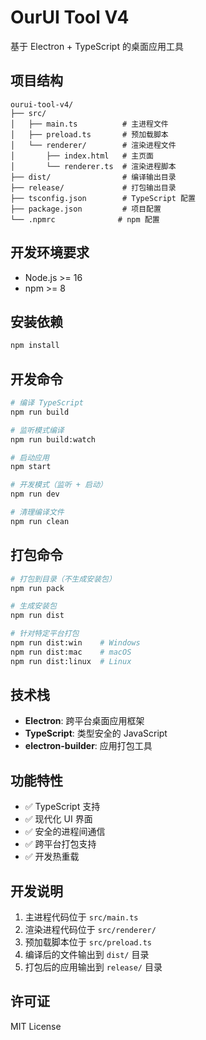 # OurUI Tool V4

基于 Electron + TypeScript 的桌面应用工具

## 项目结构

```
ourui-tool-v4/
├── src/
│   ├── main.ts          # 主进程文件
│   ├── preload.ts       # 预加载脚本
│   └── renderer/        # 渲染进程文件
│       ├── index.html   # 主页面
│       └── renderer.ts  # 渲染进程脚本
├── dist/                # 编译输出目录
├── release/             # 打包输出目录
├── tsconfig.json        # TypeScript 配置
├── package.json         # 项目配置
└── .npmrc              # npm 配置
```

## 开发环境要求

- Node.js >= 16
- npm >= 8

## 安装依赖

```bash
npm install
```

## 开发命令

```bash
# 编译 TypeScript
npm run build

# 监听模式编译
npm run build:watch

# 启动应用
npm start

# 开发模式（监听 + 启动）
npm run dev

# 清理编译文件
npm run clean
```

## 打包命令

```bash
# 打包到目录（不生成安装包）
npm run pack

# 生成安装包
npm run dist

# 针对特定平台打包
npm run dist:win    # Windows
npm run dist:mac    # macOS
npm run dist:linux  # Linux
```

## 技术栈

- **Electron**: 跨平台桌面应用框架
- **TypeScript**: 类型安全的 JavaScript
- **electron-builder**: 应用打包工具

## 功能特性

- ✅ TypeScript 支持
- ✅ 现代化 UI 界面
- ✅ 安全的进程间通信
- ✅ 跨平台打包支持
- ✅ 开发热重载

## 开发说明

1. 主进程代码位于 `src/main.ts`
2. 渲染进程代码位于 `src/renderer/`
3. 预加载脚本位于 `src/preload.ts`
4. 编译后的文件输出到 `dist/` 目录
5. 打包后的应用输出到 `release/` 目录

## 许可证

MIT License